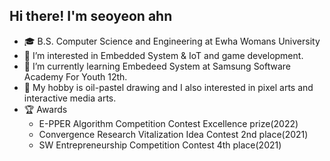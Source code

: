 

## Hi there! I'm seoyeon ahn  

- 🎓 B.S. Computer Science and Engineering at Ewha Womans University 
- 💛 I’m interested in Embedded System & IoT and game development. 
- 🌱 I’m currently learning Embedeed System at Samsung Software Academy For Youth 12th. 
- 🎨 My hobby is oil-pastel drawing and I also interested in pixel arts and interactive media arts. 
- 🏆 Awards
  - E-PPER Algorithm Competition Contest Excellence prize(2022)
  - Convergence Research Vitalization Idea Contest 2nd place(2021)
  - SW Entrepreneurship Competition Contest 4th place(2021) 
